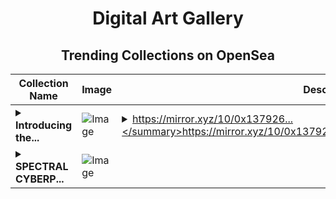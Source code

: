 <div align="center">

# Digital Art Gallery

## Trending Collections on OpenSea

| Collection Name                       | Image                                                                                     | Description                       | OpenSea Link                                                                                          |
|---------------------------------------|-------------------------------------------------------------------------------------------|-----------------------------------|--------------------------------------------------------------------------------------------------------|
| **<details><summary>Introducing the...</summary>Introducing the new: Superchain.Eco</details>** | ![Image](https://i.seadn.io/s/raw/files/15bdfe14f1a26d9a0cee71589539df89.png?w=500&auto=format?w=200&auto=format) | <details><summary>https://mirror.xyz/10/0x137926...</summary>https://mirror.xyz/10/0x137926b81a67abe0ccb0cde80525f4af40d1b91b</details> | <details><summary>Link</summary>[Introducing the new: Superchain.Eco](https://opensea.io/collection/introducing-the-new-superchain-eco)</details> |
| **<details><summary>SPECTRAL CYBERP...</summary>SPECTRAL CYBERPUNK</details>** | ![Image](https://i.seadn.io/s/raw/files/ea80eec877112e0341a3c60fe1155b85.jpg?w=500&auto=format?w=200&auto=format) |  | <details><summary>Link</summary>[SPECTRAL CYBERPUNK](https://opensea.io/collection/spectral-cyberpunk)</details> |

</div>